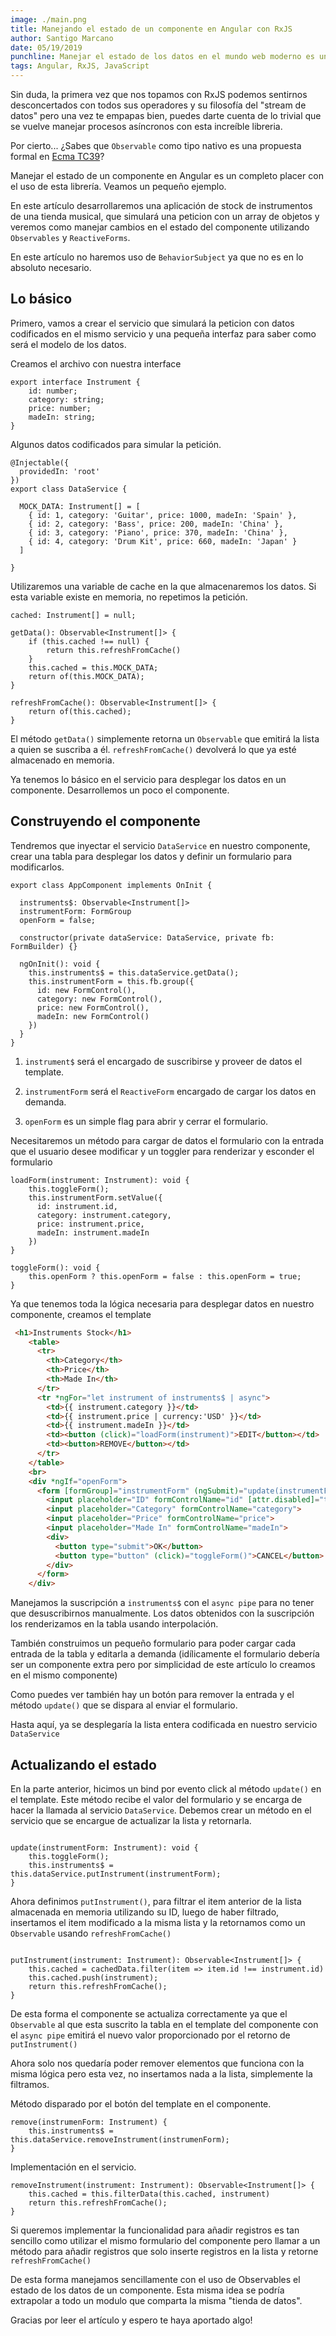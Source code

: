 ```yaml
---
image: ./main.png
title: Manejando el estado de un componente en Angular con RxJS
author: Santigo Marcano
date: 05/19/2019
punchline: Manejar el estado de los datos en el mundo web moderno es una tarea compleja que debe ser realizada con cautela. Actualizar el estado de los datos de un componente en Angular ofrece muchas posibilidades gracias a la potencia de RxJS. Existen formas sencillas de realizar esta tarea sin la necesidad de utilizar BehaviorSubject.
tags: Angular, RxJS, JavaScript
---
```


Sin duda, la primera vez que nos topamos con RxJS podemos sentirnos desconcertados con todos sus operadores y su filosofía del "stream de datos" pero una vez te empapas bien, puedes darte cuenta de lo trivial que se vuelve manejar procesos asíncronos con esta increíble libreria.

Por cierto... ¿Sabes que `Observable` como tipo nativo es una propuesta formal en [Ecma TC39](https://github.com/tc39/proposal-observable/blob/master/README.me)?

Manejar el estado de un componente en Angular es un completo placer con el uso de esta librería. Veamos un pequeño ejemplo.

En este artículo desarrollaremos una aplicación de stock de instrumentos de una tienda musical, que simulará una peticion con un array de objetos y veremos como manejar cambios en el estado del componente utilizando `Observables` y `ReactiveForms`.

En este artículo no haremos uso de `BehaviorSubject` ya que no es en lo absoluto necesario.

## Lo básico

Primero, vamos a crear el servicio que simulará la peticion con datos codificados en el mismo servicio y una pequeña interfaz para saber como será el modelo de los datos.

Creamos el archivo con nuestra interface 

```TS / instruments.interface.ts
export interface Instrument {
    id: number;
    category: string;
    price: number;
    madeIn: string;
}
```

Algunos datos codificados para simular la petición.

```TS / data.service.ts
@Injectable({
  providedIn: 'root'
})
export class DataService {

  MOCK_DATA: Instrument[] = [
    { id: 1, category: 'Guitar', price: 1000, madeIn: 'Spain' },
    { id: 2, category: 'Bass', price: 200, madeIn: 'China' },
    { id: 3, category: 'Piano', price: 370, madeIn: 'China' },
    { id: 4, category: 'Drum Kit', price: 660, madeIn: 'Japan' }
  ]

}
```

Utilizaremos una variable de cache en la que almacenaremos los datos. Si esta variable existe en memoria, no repetimos la petición.

```TS / data.service.ts
cached: Instrument[] = null;

getData(): Observable<Instrument[]> {
    if (this.cached !== null) {
        return this.refreshFromCache()
    } 
    this.cached = this.MOCK_DATA;
    return of(this.MOCK_DATA);
} 

refreshFromCache(): Observable<Instrument[]> {
    return of(this.cached);
}
```

El método `getData()` simplemente retorna un `Observable` que emitirá la lista a quien se suscriba a él. `refreshFromCache()` devolverá lo que ya esté almacenado en memoria.

Ya tenemos lo básico en el servicio para desplegar los datos en un componente. Desarrollemos un poco el componente.

## Construyendo el componente

Tendremos que inyectar el servicio `DataService` en nuestro componente, crear una tabla para desplegar los datos y definir un formulario para modificarlos.

```TS / app.component.ts
export class AppComponent implements OnInit {

  instruments$: Observable<Instrument[]>
  instrumentForm: FormGroup
  openForm = false;

  constructor(private dataService: DataService, private fb: FormBuilder) {}

  ngOnInit(): void {
    this.instruments$ = this.dataService.getData();
    this.instrumentForm = this.fb.group({
      id: new FormControl(),
      category: new FormControl(),
      price: new FormControl(),
      madeIn: new FormControl()
    })
  }
}
```

1. `instrument$` será el encargado de suscribirse y proveer de datos el template.

1. `instrumentForm` será el `ReactiveForm` encargado de cargar los datos en demanda.

1. `openForm` es un simple flag para abrir y cerrar el formulario.

Necesitaremos un método para cargar de datos el formulario con la entrada que el usuario desee modificar y un toggler para renderizar y esconder el formulario

```TS / app.component.ts
loadForm(instrument: Instrument): void {
    this.toggleForm();
    this.instrumentForm.setValue({
      id: instrument.id,
      category: instrument.category,
      price: instrument.price,
      madeIn: instrument.madeIn
    })
}

toggleForm(): void {
    this.openForm ? this.openForm = false : this.openForm = true;
}
```

Ya que tenemos toda la lógica necesaria para desplegar datos en nuestro componente, creamos el template

```HTML / app.component.html
 <h1>Instruments Stock</h1>
    <table>
      <tr>
        <th>Category</th>
        <th>Price</th>
        <th>Made In</th>
      </tr>
      <tr *ngFor="let instrument of instruments$ | async">
        <td>{{ instrument.category }}</td>
        <td>{{ instrument.price | currency:'USD' }}</td>
        <td>{{ instrument.madeIn }}</td>
        <td><button (click)="loadForm(instrument)">EDIT</button></td>
        <td><button>REMOVE</button></td>
      </tr>
    </table>
    <br>
    <div *ngIf="openForm">
      <form [formGroup]="instrumentForm" (ngSubmit)="update(instrumentForm.value)">
        <input placeholder="ID" formControlName="id" [attr.disabled]="true">
        <input placeholder="Category" formControlName="category">
        <input placeholder="Price" formControlName="price">
        <input placeholder="Made In" formControlName="madeIn">
        <div>
          <button type="submit">OK</button>
          <button type="button" (click)="toggleForm()">CANCEL</button>
        </div>
      </form>
    </div>
```

Manejamos la suscripción a `instruments$` con el `async pipe` para no tener que desuscribirnos manualmente. Los datos obtenidos con la suscripción los renderizamos en la tabla usando interpolación. 

También construimos un pequeño formulario para poder cargar cada entrada de la tabla y editarla a demanda (idílicamente el formulario debería ser un componente extra pero por simplicidad de este artículo lo creamos en el mismo componente)

Como puedes ver también hay un botón para remover la entrada y el método `update()` que se dispara al enviar el formulario.

Hasta aquí, ya se desplegaría la lista entera codificada en nuestro servicio `DataService`

## Actualizando el estado

En la parte anterior, hicimos un bind por evento click al método `update()` en el template. Este método recibe el valor del formulario y se encarga de hacer la llamada al servicio `DataService`. Debemos crear un método en el servicio que se encargue de actualizar la lista y retornarla.

```TS / app.component.ts

update(instrumentForm: Instrument): void {
    this.toggleForm();
    this.instruments$ = this.dataService.putInstrument(instrumentForm);
}

```

Ahora definimos `putInstrument()`, para filtrar el item anterior de la lista almacenada en memoria utilizando su ID, luego de haber filtrado, insertamos el item modificado a la misma lista y la retornamos como un `Observable` usando `refreshFromCache()`

```TS / data.service.ts 

putInstrument(instrument: Instrument): Observable<Instrument[]> {
    this.cached = cachedData.filter(item => item.id !== instrument.id)
    this.cached.push(instrument);
    return this.refreshFromCache();
}

```

De esta forma el componente se actualiza correctamente ya que el `Observable` al que esta suscrito la tabla en el template del componente con el `async pipe` emitirá el nuevo valor proporcionado por el retorno de `putInstrument()`

Ahora solo nos quedaría poder remover elementos que funciona con la misma lógica pero esta vez, no insertamos nada a la lista, simplemente la filtramos.

Método disparado por el botón del template en el componente.

```TS / app.component.ts
remove(instrumenForm: Instrument) {
    this.instruments$ = this.dataService.removeInstrument(instrumenForm);
}
```

Implementación en el servicio.

```TS / data.service.ts
removeInstrument(instrument: Instrument): Observable<Instrument[]> {
    this.cached = this.filterData(this.cached, instrument)
    return this.refreshFromCache();
}
```

Si queremos implementar la funcionalidad para añadir registros es tan sencillo como utilizar el mismo formulario del componente pero llamar a un método para añadir registros que solo inserte registros en la lista y retorne `refreshFromCache()`

De esta forma manejamos sencillamente con el uso de Observables el estado de los datos de un componente. Esta misma idea se podría extrapolar a todo un modulo que comparta la misma "tienda de datos".

Gracias por leer el artículo y espero te haya aportado algo!
